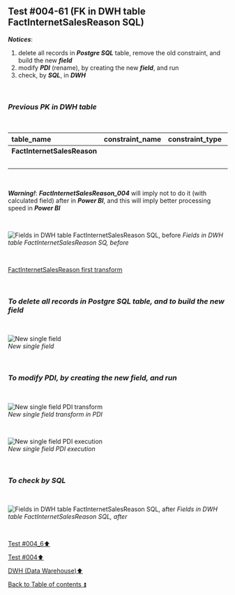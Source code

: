 ## Test #004-61 (FK in DWH table FactInternetSalesReason SQL)  

**_Notices_**:  

1. delete all records in **_Postgre SQL_** table, remove the old constraint, and build the new **_field_**   
2. modify **_PDI_** (rename), by creating the new **_field_**, and run  
3. check, by **_SQL_**, in **_DWH_**  

<p><br></p>

### **_Previous PK in DWH table_**  

<p><br></p>

| table_name                    | constraint_name                  | constraint_type   | column_name           | new FK                          |
| :---------------------------- | :------------------------------- | :---------------- | :-------------------- | :------------------------------ |
| **FactInternetSalesReason**   |                                  |                   | SalesOrderLineNumber  | **FactInternetSalesReason_004** |
|                               |                                  |                   | SalesOrderNumber      |                                 |

<p><br></p>

**_Warning!_**: **_FactInternetSalesReason_004_** will imply not to do it (with calculated field) after in **_Power BI_**, and this will imply better processing speed in **_Power BI_**  

<p><br></p>

![Fields in DWH table FactInternetSalesReason SQL, before](https://i.imgur.com/aCMK2yf.png)
_Fields in DWH table FactInternetSalesReason SQ, before_  

<p><br></p>

[FactInternetSalesReason first transform](../dbo.FactInternetSalesReason.md)

<p><br></p>

### **_To delete all records in Postgre SQL table, and to build the new field_**

<p><br></p>

![New single field](https://i.imgur.com/ZqsT4FA.png)  
_New single field_  

<p><br></p>

### **_To modify PDI, by creating the new field, and run_**

<p><br></p>

![New single field PDI transform](https://i.imgur.com/kzfiJc4.png)  
_New single field transform in PDI_  

<p><br></p>

![New single field PDI execution](https://i.imgur.com/o6v96uo.png)  
_New single field PDI execution_  

<p><br></p>

### **_To check by SQL_**

<p><br></p>

![Fields in DWH table FactInternetSalesReason SQL, after](https://i.imgur.com/5bsMKbO.png)
_Fields in DWH table FactInternetSalesReason SQL, after_  

<p><br></p>

[Test #004_6:arrow_up:](t004_6.md)  

[Test #004:arrow_up:](t004.md)  

[DWH (Data Warehouse):arrow_up:](../dwh.md)  

[Back to Table of contents :arrow_double_up:](../../README.md)   